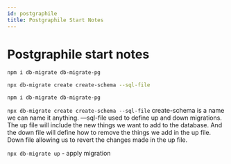 ```yaml
---
id: postgraphile
title: Postgraphile Start Notes
---
```

# Postgraphile start notes

```bash
npm i db-migrate db-migrate-pg

npx db-migrate create create-schema --sql-file

```

`npm i db-migrate db-migrate-pg` 

`npx db-migrate create create-schema --sql-file` create-schema is a name we can name it anything. —sql-file used to define up and down migrations. The up file will include the new things we want to add to the database. And the down file will define how to remove the things we add in the up file. Down file allowing us to revert the changes made in the up file. 

`npx db-migrate up` - apply migration